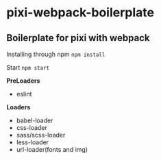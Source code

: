 # pixi-webpack-boilerplate
## Boilerplate for pixi with webpack

Installing through npm
`npm install`

Start
`npm start`

**PreLoaders**
- eslint

**Loaders**
- babel-loader
- css-loader
- sass/scss-loader
- less-loader
- url-loader(fonts and img)

